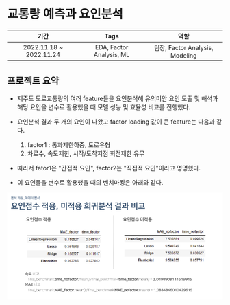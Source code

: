# 교통량 예측과 요인분석

|기간|Tags|역할|
|:---:|:---:|:---:|
|2022.11.18 ~ 2022.11.24|EDA, Factor Analysis, ML|팀장, Factor Analysis, Modeling|

## 프로젝트 요약
- 제주도 도로교통량의 여러 feature들을 요인분석해 유의미안 요인 도출 및 해석과 해당 요인을 변수로 활용했을 때 모델 성능 및 효율성 비교를 진행했다.


- 요인분석 결과 두 개의 요인이 나왔고 factor loading 값이 큰 feature는 다음과 같다.
    1. factor1 : 통과제한하중, 도로유형 
    2. 차로수, 속도제한, 시작/도착지점 회전제한 유무
    
- 따라서 fator1은 "간접적 요인", factor2는 "직접적 요인"이라고 명명했다.
- 이 요인들을 변수로 활용했을 때의 벤치마킹은 아래와 같다.

<img src = './img/factor_.PNG' width = 800>

